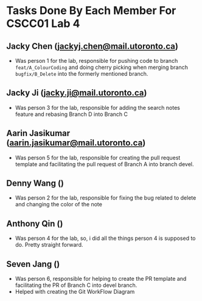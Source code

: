 # Tasks Done By Each Member For CSCC01 Lab 4

## Jacky Chen (jackyj.chen@mail.utoronto.ca)
- Was person 1 for the lab, responsible for pushing code to branch ```feat/A_ColourCoding``` and doing cherry picking when merging branch ```bugfix/B_Delete``` into the formerly mentioned branch.

## Jacky Ji (jacky.ji@mail.utoronto.ca)
- Was person 3 for the lab, responsible for adding the search notes feature and rebasing Branch D into Branch C

## Aarin Jasikumar (aarin.jasikumar@mail.utoronto.ca)
- Was person 5 for the lab, responsible for creating the pull request template and facilitating the pull request of Branch A into branch devel.

## Denny Wang ()
- Was person 2 for the lab, responsible for fixing the bug related to delete and changing the color of the note

## Anthony Qin ()
- Was person 4 for the lab, so, i did all the things person 4 is supposed to do. Pretty straight forward. 

## Seven Jang ()
- Was person 6, responsible for helping to create the PR template and facilitating the PR of Branch C into devel branch.
- Helped with creating the Git WorkFlow Diagram
